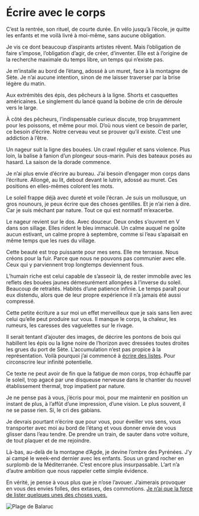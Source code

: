 # Écrire avec le corps

C’est la rentrée, son rituel, de courte durée. En vélo jusqu’à l’école, je quitte les enfants et me voilà livré à moi-même, sans aucune obligation.<span id="more-37018"></span>

Je vis ce dont beaucoup d’aspirants artistes rêvent. Mais l’obligation de faire s’impose, l’obligation d’agir, de créer, d’inventer. Elle est à l’origine de la recherche maximale du temps libre, un temps qui n’existe pas.

Je m’installe au bord de l’étang, adossé à un muret, face à la montagne de Sète. Je n’ai aucune intention, sinon de me laisser traverser par la brise légère du matin.

Aux extrémités des épis, des pêcheurs à la ligne. Shorts et casquettes américaines. Le singlement du lancé quand la bobine de crin de déroule vers le large.

À côté des pêcheurs, l’indispensable curieux discute, trop bruyamment pour les poissons, et même pour moi. D’où nous vient ce besoin de parler, ce besoin d’écrire. Notre cerveau veut se prouver qu’il existe. C’est une addiction à l’être.

Un nageur suit la ligne des bouées. Un crawl régulier et sans violence. Plus loin, la balise à fanion d’un plongeur sous-marin. Puis des bateaux posés au hasard. La saison de la dorade commence.

Je n’ai plus envie d’écrire au bureau. J’ai besoin d’engager mon corps dans l’écriture. Allongé, au lit, debout devant le lutrin, adossé au muret. Ces positions en elles-mêmes colorent les mots.

Le soleil frappe déjà avec dureté et voile l’écran. Je suis un mollusque, un gros nounours, je peux écrire que des choses gentilles. Et je n’ai rien à dire. Car je suis méchant par nature. Tout ce qui est normatif m’exacerbe.

Le nageur revient sur le dos. Avec douceur. Deux ondes s’ouvrent en V dans son sillage. Elles rident le bleu immaculé. Un calme auquel ne goûte aucun estivant, un calme propre à septembre, comme si l’eau s’apaisait en même temps que les rues du village.

Cette beauté est trop puissante pour mes sens. Elle me terrasse. Nous créons pour la fuir. Parce que nous ne pouvons pas communier avec elle. Ceux qui y parviennent trop longtemps deviennent fous.

L’humain riche est celui capable de s’asseoir là, de rester immobile avec les reflets des bouées jaunes démesurément allongées à l’inverse du soleil. Beaucoup de retraités. Habités d’une patience infinie. Le temps paraît pour eux distendu, alors que de leur propre expérience il n’a jamais été aussi compressé.

Cette petite écriture a sur moi un effet merveilleux que je sais sans lien avec celui qu’elle peut produire sur vous. Il manque le corps, la chaleur, les rumeurs, les caresses des vaguelettes sur le rivage.

Il serait tentant d’ajouter des images, de décrire les pontons de bois qui habillent les épis ou la ligne noire de l’horizon avec dressées toutes droites les grues du port de Sète. L’accumulation n’est pas propice à la représentation. Voilà pourquoi j’ai commencé à [écrire des listes](https://tcrouzet.com/tag/buzzlitt/). Pour circonscrire leur infinité potentielle.

Ce texte ne peut avoir de fin que la fatigue de mon corps, trop échauffé par le soleil, trop agacé par une disqueuse nerveuse dans le chantier du nouvel établissement thermal, trop impatient par nature.

Je ne pense pas à vous, j’écris pour moi, pour me maintenir en position un instant de plus, à l’affût d’une impression, d’une vision. Le plus souvent, il ne se passe rien. Si, le cri des gabians.

Je devrais pourtant n’écrire que pour vous, pour éveiller vos sens, vous transporter avec moi au bord de l’étang et vous donner envie de vous glisser dans l’eau tendre. De prendre un train, de sauter dans votre voiture, de tout plaquer et de me rejoindre.

Là-bas, au-delà de la montagne d’Agde, je devine l’ombre des Pyrénées. J’y ai campé le week-end dernier avec les enfants. Sous un grand rocher en surplomb de la Méditerranée. C’est encore plus insurpassable. L’art n’a d’autre ambition que nous rappeler cette simple évidence.

En vérité, je pense à vous plus que je n’ose l’avouer. J’aimerais provoquer en vous des envies folles, des extases, des commotions. [Je n’ai que la force de lister quelques unes des choses vues.](https://tcrouzet.com/2014/09/03/20-choses-vues-au-bord-de-letang/)

![Plage de Balaruc](https://tcrouzet.com/images_tc/2014/09/plage.jpg)